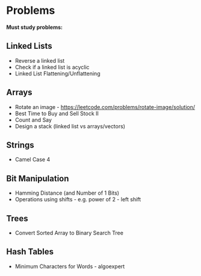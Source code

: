 # Problems

**Must study problems:**
 
 ## Linked Lists
 
- Reverse a linked list
- Check if a linked list is acyclic
- Linked List Flattening/Unflattening
 
 ## Arrays
 
- Rotate an image - https://leetcode.com/problems/rotate-image/solution/
- Best Time to Buy and Sell Stock II
- Count and Say
- Design a stack (linked list vs arrays/vectors)

## Strings

- Camel Case 4

 ## Bit Manipulation

- Hamming Distance (and Number of 1 Bits)
- Operations using shifts - e.g. power of 2 - left shift
 
 ## Trees

- Convert Sorted Array to Binary Search Tree

 ## Hash Tables
 
- Minimum Characters for Words - algoexpert 
